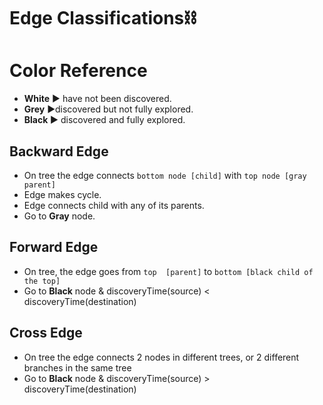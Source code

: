 # Edge Classifications⛓️

# Color Reference

- **White** ▶ have not been discovered.
- **Grey** ▶discovered but not fully explored.
- **Black ▶** discovered and fully explored.

## Backward Edge

- On tree the edge connects `bottom node [child]` with `top node [gray parent]`
- Edge makes cycle.
- Edge connects child with any of its parents.
- Go to **Gray** node.

## Forward Edge

- On tree, the edge goes from `top  [parent]` to `bottom [black child of the top]` 
- Go to **Black** node & discoveryTime(source) < discoveryTime(destination)

## Cross Edge

- On tree the edge connects 2 nodes in different trees, or 2 different branches in the same tree
- Go to **Black** node & discoveryTime(source) > discoveryTime(destination)
